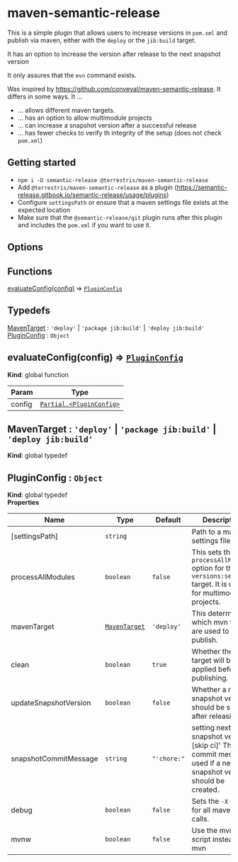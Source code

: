 # maven-semantic-release

This is a simple plugin that allows users to increase versions in `pom.xml` and publish via maven, either with the `deploy` or the `jib:build` target. 

It has an option to increase the version after release to the next snapshot version

It only assures that the `mvn` command exists.

Was inspired by https://github.com/conveyal/maven-semantic-release. It differs in some ways. It …
* … allows different maven targets.
* … has an option to allow multimodule projects
* … can increase a snapshot version after a successful release
* … has fewer checks to verify th integrity of the setup (does not check `pom.xml`)

## Getting started

* `npm i -D semantic-release @terrestris/maven-semantic-release`
* Add `@terrestris/maven-semantic-release` as a plugin (https://semantic-release.gitbook.io/semantic-release/usage/plugins)
* Configure `settingsPath` or ensure that a maven settings file exists at the expected location
* Make sure that the `@semantic-release/git` plugin runs after this plugin and includes the `pom.xml` if you want to use it.

## Options

<!-- AUTO_GENERATED_OPTIONS -->
## Functions

<dl>
<dt><a href="#evaluateConfig">evaluateConfig(config)</a> ⇒ <code><a href="#PluginConfig">PluginConfig</a></code></dt>
<dd></dd>
</dl>

## Typedefs

<dl>
<dt><a href="#MavenTarget">MavenTarget</a> : <code>&#x27;deploy&#x27;</code> | <code>&#x27;package jib:build&#x27;</code> | <code>&#x27;deploy jib:build&#x27;</code></dt>
<dd></dd>
<dt><a href="#PluginConfig">PluginConfig</a> : <code>Object</code></dt>
<dd></dd>
</dl>

<a name="evaluateConfig"></a>

## evaluateConfig(config) ⇒ [<code>PluginConfig</code>](#PluginConfig)
**Kind**: global function  

| Param | Type |
| --- | --- |
| config | [<code>Partial.&lt;PluginConfig&gt;</code>](#PluginConfig) | 

<a name="MavenTarget"></a>

## MavenTarget : <code>&#x27;deploy&#x27;</code> \| <code>&#x27;package jib:build&#x27;</code> \| <code>&#x27;deploy jib:build&#x27;</code>
**Kind**: global typedef  
<a name="PluginConfig"></a>

## PluginConfig : <code>Object</code>
**Kind**: global typedef  
**Properties**

| Name | Type | Default | Description |
| --- | --- | --- | --- |
| [settingsPath] | <code>string</code> |  | Path to a maven settings file. |
| processAllModules | <code>boolean</code> | <code>false</code> | This sets the `processAllModules` option for the `versions:set` target. It is useful for multimodule projects. |
| mavenTarget | [<code>MavenTarget</code>](#MavenTarget) | <code>&#x27;deploy&#x27;</code> | This determines which mvn targets are used to publish. |
| clean | <code>boolean</code> | <code>true</code> | Whether the `clean` target will be applied before publishing. |
| updateSnapshotVersion | <code>boolean</code> | <code>false</code> | Whether a new snapshot version should be set after releasing. |
| snapshotCommitMessage | <code>string</code> | <code>&quot;&#x27;chore:&quot;</code> | setting next snapshot version [skip ci]' The commit message used if a new snapshot version should be created. |
| debug | <code>boolean</code> | <code>false</code> | Sets the `-X` option for all maven calls. |
| mvnw | <code>boolean</code> | <code>false</code> | Use the mvnw script instead of mvn |
<!-- AUTO_GENERATED_OPTIONS -->
